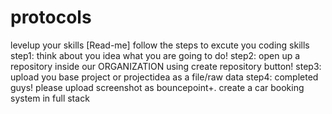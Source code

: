 # protocols
levelup your skills [Read-me]
follow the steps to excute you coding skills 
step1:
think about you idea what you are going to do!
step2:
open up a repository inside our ORGANIZATION
using create repository button!
step3:
upload you base project or projectidea as a file/raw data 
step4:
completed guys!
please upload screenshot as bouncepoint+.
create a car booking system in full stack 
